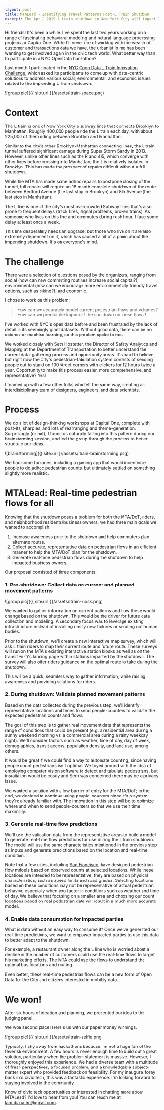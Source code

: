 ```yaml
---
layout: post
title: MTALead - Identifying Travel Patterns Post-L Train Shutdown
excerpt: The April 2019 L train shutdown in New York City will impact 225,000 people per day. How can we collect data on pedestrian movement patterns and estimate how they will change with the shutdown? In this post I describe MTALead, a proposal to collect data on and model real-time pedestrian flows to mitigate the impacts of the shutdown on riders and neighborhood business owners.
---
```



Hi friends! It's been a while. I've spent the last two years working on a range of fascinating behavioral modeling and natural language processing projects at Capital One. While I'll never tire of working with the wealth of customer and transactions data we have, the urbanist in me has been wanting to get involved again in the civic tech world. What better way than to participate in a NYC OpenData hackathon? 

Last month I participated in the [NYC Open Data L Train Innovation Challenge][digitalnyc link], which asked its participants to come up with data-centric solutions to address various social, environmental, and economic issues related to the implending L Train shutdown.

![group pic]({{ site.url }}/assets/ltrain-space.png) 

# Context 

The L train is one of New York City's subway lines that connects Brooklyn to Manhattan. Roughly 400,000 people ride the L train each day, with about 225,000 of them riding between Brooklyn and Manhattan. 

Similar to the city's other Brooklyn-Manhattan connecting lines, the L train tunnel suffered significant damage during Super Storm Sandy in 2013. However, unlike other lines such as the R and 4/5, which converge with other lines before crossing into Manhattan, the L is relatively isolated in Brooklyn. This has made the prospect of repairs difficult without a full shutdown. 

While the MTA has made some adhoc repairs to postpone closing of the tunnel, full repairs will require an 18 month complete shutdown of the route between Bedford Avenue (the last stop in Brooklyn) and 8th Avenue (the last stop in Manhattan). 

The L line is one of the city's most overcrowded Subway lines that's also prone to frequent delays (track fires, signal problems, broken trains). As someone who lives on this line and commutes during rush hour, I face some delay at least once a week. 

This line desperately needs an upgrade, but those who live on it are also extremely dependent on it, which has caused a bit of a panic about the impending shutdown. It's on everyone's mind.

# The challenge

There were a selection of questions posed by the organizers, ranging from social (how can new commuting routines increase social capital?), environmental (how can we encourage more environmentally friendly travel options, such as biking?), and economic. 

I chose to work on this problem: 

> How can we accurately model current pedestrian flows and volumes? How can we predict the impact of the shutdown on these flows? 

I've worked with NYC's open data before and been frustrated by the lack of detail in its seemingly giant datasets. Without good data, there can be no science or machine learning, so this problem spoke to me. 

We worked closely with Seth Hostetter, the Director of Safety Analytics and Mapping at the Department of Transportation to better understand the current data-gathering process and opportunity areas. It's hard to believe, but right now the City's pedestrian-tabulation system consists of sending people out to stand on 100 street corners with clickers for 12 hours twice a year. Opportunity to make this process easier, more comprehensive, and representative? Yes!

I teamed up with a few other folks who felt the same way, creating an interdisiciplinary team of designers, engineers, and data scientists. 


# Process

We do a lot of design-thinking workshops at Capital One, complete with post-its, sharpies, and lots of rearranging and theme-generation. Surprisingly (or not), I found us naturally falling into this pattern during our brainstorming session, and led the group through the process to better structure our ideas. 

![brainstorming]({{ site.url }}/assets/ltrain-brainstorming.png)

We had some fun ones, including a gaming app that would incentivize people to do adhoc pedestrian counts, but ultimately settled on something slightly more realistic.

# MTALead: Real-time pedestrian flows for all

Knowing that the shutdown poses a problem for both the MTA/DoT, riders, and neighborhood residents/business owners, we had three main goals we wanted to accomplish:

1. Increase awareness prior to the shutdown and help commuters plan alternate routes.
2. Collect accurate, representative data on pedestrian flows in an efficient manner to help the MTA/DoT plan for the shutdown.
2. Generate real-time pedestrian flows during the shutdown to help impacted business owners.

Our proposal consisted of three components: 

### 1. Pre-shutdown: Collect data on current and planned movement patterns

![group pic]({{ site.url }}/assets/ltrain-kiosk.png)

We wanted to gather information on current patterns and how these would change based on the shutdown. This would be the driver for future data collection and modeling. A secondary focus was to leverage existing infrastructure instead of installing costly new fixtures or sending out human bodies. 

Prior to the shutdown, we'll create a new interactive map survey, which will ask L train riders to map their current route and future route. These surveys will run on the MTA's existing interactive station kiosks as well as on the transit wi-fi's landing page within stations impacted by the shutdown. The survey will also offer riders guidance on the optimal route to take during the shutdown.

This will be a quick, seamless way to gather information, while raising awareness and providing solutions for riders.

### 2. During shutdown: Validate planned movement patterns 

Based on the data collected during the previous step, we'll identify representative locations and times to send people-counters to validate the expected pedestrian counts and flows. 

The goal of this step is to gather real movement data that represents the range of conditions that could be present (e.g. a residential area during a sunny weekend morning vs. a commercial area during a rainy weekday night). We'll consider factors such as weather, time of day, day of week, demographics, transit access, population density, and land use, among others.  

It would be great if we could find a way to automate counting, since having people count pedestrians isn't optimal. We toyed around with the idea of employing computer vision software to detect and tabulate pedestrians, but installation would be costly and Seth was concerned there may be a privacy issue. 

We wanted a solution with a low barrier of entry for the MTA/DoT; in the end, we decided to continue using people-counters since it's a system they're already familiar with. The innovation in this step will be to optimize where and when to send people-counters so that we use their time maximally.

### 3. Generate real-time flow predictions

We'll use the validation data from the representative areas to build a model to generate real-time flow predictions for use during the L train shutdown. The model will use the same characteristics mentioned in the previous step as inputs and generate predictions based on the location and real-time condition. 

Note that a few cities, including [San Francisco][SF flow model], have designed pedestrian flow mdoels based on observed counts at selected locations. While these locations are intended to be representative, they are based on physical characteristics, such as speed limits and road grades. Selecting locations based on these conditions may not be representative of actual pedestrian behavior, especially when you factor in conditions such as weather and time of day. We believe that focusing on a smaller area and choosing our count locations based on real pedestrian data will result in a much more accurate model.

### 4. Enable data consumption for impacted parties

What is data without an easy way to consume it? Once we've generated our real-time predictions, we want to empower impacted parties to use this data to better adapt to the shutdown. 

For example, a restaurant owner along the L line who is worried about a decline in the number of customers could use the real-time flows to target his marketing efforts. The MTA could use the flows to understand the optimal bus locations and routing. 

Even better, these real-time pedestrian flows can be a new form of Open Data for the City and citizens interested in mobility data.

# We won! 

After six hours of ideation and planning, we presented our idea to the judging panel. 

We won second place! Here's us with our paper money winnings. 

![group pic]({{ site.url }}/assets/ltrain-selfie.png)

Typically, I shy away from hackathons because I'm not a huge fan of the feverish environment. A few hours is never enough time to build out a great solution, particularly when the problem statement is massive. However, I thoroughly enjoyed this experience. We had a diverse team with a multitude of fresh perspectives, a focused problem, and a knowledgable subject-matter expert who provided feedback on feasibility. For my inaugural foray back into civic tech, this was a fantastic experience. I'm looking forward to staying involved in the community

Know of civic tech opportunities or interested in chatting more about MTALead? I'd love to hear from you! You can reach me at [lam.diana.hc@gmail.com](mailto:lam.diana.hc@gmail.com).

[digitalnyc link]: https://www.digital.nyc/events/open-data-l-train-innovation-challenge
[SF flow model]: http://docs.trb.org/prp/12-4224.pdf
